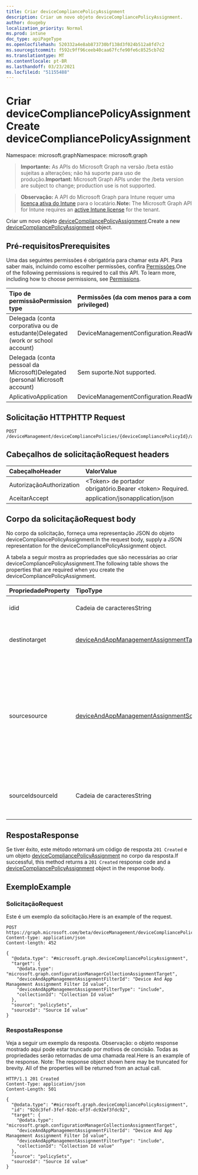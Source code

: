 ```yaml
---
title: Criar deviceCompliancePolicyAssignment
description: Criar um novo objeto deviceCompliancePolicyAssignment.
author: dougeby
localization_priority: Normal
ms.prod: intune
doc_type: apiPageType
ms.openlocfilehash: 520332a4e8ab873730bf138d3f024b512a8fd7c2
ms.sourcegitcommit: f592c9ff96ceeb40caa67fcfe90fe6c8525cb7d2
ms.translationtype: MT
ms.contentlocale: pt-BR
ms.lasthandoff: 03/23/2021
ms.locfileid: "51155488"
---
```

# <a name="create-devicecompliancepolicyassignment"></a><span data-ttu-id="cd843-103">Criar deviceCompliancePolicyAssignment</span><span class="sxs-lookup"><span data-stu-id="cd843-103">Create deviceCompliancePolicyAssignment</span></span>

<span data-ttu-id="cd843-104">Namespace: microsoft.graph</span><span class="sxs-lookup"><span data-stu-id="cd843-104">Namespace: microsoft.graph</span></span>

> <span data-ttu-id="cd843-105">**Importante:** As APIs do Microsoft Graph na versão /beta estão sujeitas a alterações; não há suporte para uso de produção.</span><span class="sxs-lookup"><span data-stu-id="cd843-105">**Important:** Microsoft Graph APIs under the /beta version are subject to change; production use is not supported.</span></span>

> <span data-ttu-id="cd843-106">**Observação:** A API do Microsoft Graph para Intune requer uma [licença ativa do Intune](https://go.microsoft.com/fwlink/?linkid=839381) para o locatário.</span><span class="sxs-lookup"><span data-stu-id="cd843-106">**Note:** The Microsoft Graph API for Intune requires an [active Intune license](https://go.microsoft.com/fwlink/?linkid=839381) for the tenant.</span></span>

<span data-ttu-id="cd843-107">Criar um novo objeto [deviceCompliancePolicyAssignment](../resources/intune-deviceconfig-devicecompliancepolicyassignment.md).</span><span class="sxs-lookup"><span data-stu-id="cd843-107">Create a new [deviceCompliancePolicyAssignment](../resources/intune-deviceconfig-devicecompliancepolicyassignment.md) object.</span></span>

## <a name="prerequisites"></a><span data-ttu-id="cd843-108">Pré-requisitos</span><span class="sxs-lookup"><span data-stu-id="cd843-108">Prerequisites</span></span>
<span data-ttu-id="cd843-p101">Uma das seguintes permissões é obrigatória para chamar esta API. Para saber mais, incluindo como escolher permissões, confira [Permissões](/graph/permissions-reference).</span><span class="sxs-lookup"><span data-stu-id="cd843-p101">One of the following permissions is required to call this API. To learn more, including how to choose permissions, see [Permissions](/graph/permissions-reference).</span></span>

|<span data-ttu-id="cd843-111">Tipo de permissão</span><span class="sxs-lookup"><span data-stu-id="cd843-111">Permission type</span></span>|<span data-ttu-id="cd843-112">Permissões (da com menos para a com mais privilégios)</span><span class="sxs-lookup"><span data-stu-id="cd843-112">Permissions (from least to most privileged)</span></span>|
|:---|:---|
|<span data-ttu-id="cd843-113">Delegada (conta corporativa ou de estudante)</span><span class="sxs-lookup"><span data-stu-id="cd843-113">Delegated (work or school account)</span></span>|<span data-ttu-id="cd843-114">DeviceManagementConfiguration.ReadWrite.All</span><span class="sxs-lookup"><span data-stu-id="cd843-114">DeviceManagementConfiguration.ReadWrite.All</span></span>|
|<span data-ttu-id="cd843-115">Delegada (conta pessoal da Microsoft)</span><span class="sxs-lookup"><span data-stu-id="cd843-115">Delegated (personal Microsoft account)</span></span>|<span data-ttu-id="cd843-116">Sem suporte.</span><span class="sxs-lookup"><span data-stu-id="cd843-116">Not supported.</span></span>|
|<span data-ttu-id="cd843-117">Aplicativo</span><span class="sxs-lookup"><span data-stu-id="cd843-117">Application</span></span>|<span data-ttu-id="cd843-118">DeviceManagementConfiguration.ReadWrite.All</span><span class="sxs-lookup"><span data-stu-id="cd843-118">DeviceManagementConfiguration.ReadWrite.All</span></span>|

## <a name="http-request"></a><span data-ttu-id="cd843-119">Solicitação HTTP</span><span class="sxs-lookup"><span data-stu-id="cd843-119">HTTP Request</span></span>
<!-- {
  "blockType": "ignored"
}
-->
``` http
POST /deviceManagement/deviceCompliancePolicies/{deviceCompliancePolicyId}/assignments
```

## <a name="request-headers"></a><span data-ttu-id="cd843-120">Cabeçalhos de solicitação</span><span class="sxs-lookup"><span data-stu-id="cd843-120">Request headers</span></span>
|<span data-ttu-id="cd843-121">Cabeçalho</span><span class="sxs-lookup"><span data-stu-id="cd843-121">Header</span></span>|<span data-ttu-id="cd843-122">Valor</span><span class="sxs-lookup"><span data-stu-id="cd843-122">Value</span></span>|
|:---|:---|
|<span data-ttu-id="cd843-123">Autorização</span><span class="sxs-lookup"><span data-stu-id="cd843-123">Authorization</span></span>|<span data-ttu-id="cd843-124">&lt;Token&gt; de portador obrigatório.</span><span class="sxs-lookup"><span data-stu-id="cd843-124">Bearer &lt;token&gt; Required.</span></span>|
|<span data-ttu-id="cd843-125">Aceitar</span><span class="sxs-lookup"><span data-stu-id="cd843-125">Accept</span></span>|<span data-ttu-id="cd843-126">application/json</span><span class="sxs-lookup"><span data-stu-id="cd843-126">application/json</span></span>|

## <a name="request-body"></a><span data-ttu-id="cd843-127">Corpo da solicitação</span><span class="sxs-lookup"><span data-stu-id="cd843-127">Request body</span></span>
<span data-ttu-id="cd843-128">No corpo da solicitação, forneça uma representação JSON do objeto deviceCompliancePolicyAssignment.</span><span class="sxs-lookup"><span data-stu-id="cd843-128">In the request body, supply a JSON representation for the deviceCompliancePolicyAssignment object.</span></span>

<span data-ttu-id="cd843-129">A tabela a seguir mostra as propriedades que são necessárias ao criar deviceCompliancePolicyAssignment.</span><span class="sxs-lookup"><span data-stu-id="cd843-129">The following table shows the properties that are required when you create the deviceCompliancePolicyAssignment.</span></span>

|<span data-ttu-id="cd843-130">Propriedade</span><span class="sxs-lookup"><span data-stu-id="cd843-130">Property</span></span>|<span data-ttu-id="cd843-131">Tipo</span><span class="sxs-lookup"><span data-stu-id="cd843-131">Type</span></span>|<span data-ttu-id="cd843-132">Descrição</span><span class="sxs-lookup"><span data-stu-id="cd843-132">Description</span></span>|
|:---|:---|:---|
|<span data-ttu-id="cd843-133">id</span><span class="sxs-lookup"><span data-stu-id="cd843-133">id</span></span>|<span data-ttu-id="cd843-134">Cadeia de caracteres</span><span class="sxs-lookup"><span data-stu-id="cd843-134">String</span></span>|<span data-ttu-id="cd843-135">Chave da entidade.</span><span class="sxs-lookup"><span data-stu-id="cd843-135">Key of the entity.</span></span>|
|<span data-ttu-id="cd843-136">destino</span><span class="sxs-lookup"><span data-stu-id="cd843-136">target</span></span>|[<span data-ttu-id="cd843-137">deviceAndAppManagementAssignmentTarget</span><span class="sxs-lookup"><span data-stu-id="cd843-137">deviceAndAppManagementAssignmentTarget</span></span>](../resources/intune-shared-deviceandappmanagementassignmenttarget.md)|<span data-ttu-id="cd843-138">Destino da atribuição de políticas de conformidade.</span><span class="sxs-lookup"><span data-stu-id="cd843-138">Target for the compliance policy assignment.</span></span>|
|<span data-ttu-id="cd843-139">source</span><span class="sxs-lookup"><span data-stu-id="cd843-139">source</span></span>|[<span data-ttu-id="cd843-140">deviceAndAppManagementAssignmentSource</span><span class="sxs-lookup"><span data-stu-id="cd843-140">deviceAndAppManagementAssignmentSource</span></span>](../resources/intune-shared-deviceandappmanagementassignmentsource.md)|<span data-ttu-id="cd843-141">A fonte de atribuição para a política de conformidade do dispositivo, direct ou parcel/policySet.</span><span class="sxs-lookup"><span data-stu-id="cd843-141">The assignment source for the device compliance policy, direct or parcel/policySet.</span></span> <span data-ttu-id="cd843-142">Os valores possíveis são: `direct` e `policySets`.</span><span class="sxs-lookup"><span data-stu-id="cd843-142">Possible values are: `direct`, `policySets`.</span></span>|
|<span data-ttu-id="cd843-143">sourceId</span><span class="sxs-lookup"><span data-stu-id="cd843-143">sourceId</span></span>|<span data-ttu-id="cd843-144">Cadeia de caracteres</span><span class="sxs-lookup"><span data-stu-id="cd843-144">String</span></span>|<span data-ttu-id="cd843-145">O identificador da origem da atribuição.</span><span class="sxs-lookup"><span data-stu-id="cd843-145">The identifier of the source of the assignment.</span></span>|



## <a name="response"></a><span data-ttu-id="cd843-146">Resposta</span><span class="sxs-lookup"><span data-stu-id="cd843-146">Response</span></span>
<span data-ttu-id="cd843-147">Se tiver êxito, este método retornará um código de resposta `201 Created` e um objeto [deviceCompliancePolicyAssignment](../resources/intune-deviceconfig-devicecompliancepolicyassignment.md) no corpo da resposta.</span><span class="sxs-lookup"><span data-stu-id="cd843-147">If successful, this method returns a `201 Created` response code and a [deviceCompliancePolicyAssignment](../resources/intune-deviceconfig-devicecompliancepolicyassignment.md) object in the response body.</span></span>

## <a name="example"></a><span data-ttu-id="cd843-148">Exemplo</span><span class="sxs-lookup"><span data-stu-id="cd843-148">Example</span></span>

### <a name="request"></a><span data-ttu-id="cd843-149">Solicitação</span><span class="sxs-lookup"><span data-stu-id="cd843-149">Request</span></span>
<span data-ttu-id="cd843-150">Este é um exemplo da solicitação.</span><span class="sxs-lookup"><span data-stu-id="cd843-150">Here is an example of the request.</span></span>
``` http
POST https://graph.microsoft.com/beta/deviceManagement/deviceCompliancePolicies/{deviceCompliancePolicyId}/assignments
Content-type: application/json
Content-length: 452

{
  "@odata.type": "#microsoft.graph.deviceCompliancePolicyAssignment",
  "target": {
    "@odata.type": "microsoft.graph.configurationManagerCollectionAssignmentTarget",
    "deviceAndAppManagementAssignmentFilterId": "Device And App Management Assignment Filter Id value",
    "deviceAndAppManagementAssignmentFilterType": "include",
    "collectionId": "Collection Id value"
  },
  "source": "policySets",
  "sourceId": "Source Id value"
}
```

### <a name="response"></a><span data-ttu-id="cd843-151">Resposta</span><span class="sxs-lookup"><span data-stu-id="cd843-151">Response</span></span>
<span data-ttu-id="cd843-p103">Veja a seguir um exemplo da resposta. Observação: o objeto response mostrado aqui pode estar truncado por motivos de concisão. Todas as propriedades serão retornadas de uma chamada real.</span><span class="sxs-lookup"><span data-stu-id="cd843-p103">Here is an example of the response. Note: The response object shown here may be truncated for brevity. All of the properties will be returned from an actual call.</span></span>
``` http
HTTP/1.1 201 Created
Content-Type: application/json
Content-Length: 501

{
  "@odata.type": "#microsoft.graph.deviceCompliancePolicyAssignment",
  "id": "92dc3fef-3fef-92dc-ef3f-dc92ef3fdc92",
  "target": {
    "@odata.type": "microsoft.graph.configurationManagerCollectionAssignmentTarget",
    "deviceAndAppManagementAssignmentFilterId": "Device And App Management Assignment Filter Id value",
    "deviceAndAppManagementAssignmentFilterType": "include",
    "collectionId": "Collection Id value"
  },
  "source": "policySets",
  "sourceId": "Source Id value"
}
```




